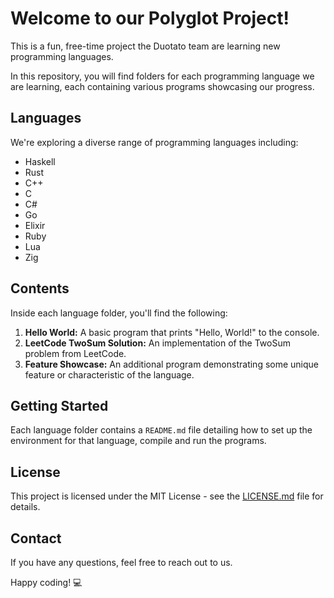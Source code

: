 # Welcome to our Polyglot Project!

This is a fun, free-time project the Duotato team are learning new programming languages. 

In this repository, you will find folders for each programming language we are learning, each containing various programs showcasing our progress. 

## Languages

We're exploring a diverse range of programming languages including:

- Haskell
- Rust
- C++
- C
- C#
- Go
- Elixir
- Ruby
- Lua
- Zig

## Contents

Inside each language folder, you'll find the following:

1. **Hello World:** A basic program that prints "Hello, World!" to the console.
2. **LeetCode TwoSum Solution:** An implementation of the TwoSum problem from LeetCode.
3. **Feature Showcase:** An additional program demonstrating some unique feature or characteristic of the language.

## Getting Started

Each language folder contains a `README.md` file detailing how to set up the environment for that language, compile and run the programs.

## License

This project is licensed under the MIT License - see the [LICENSE.md](LICENSE.md) file for details.

## Contact

If you have any questions, feel free to reach out to us. 

Happy coding! 💻